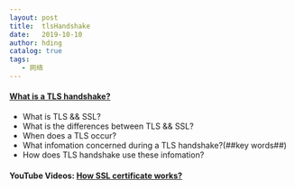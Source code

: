```yaml
---
layout: post
title:  tlsHandshake
date:   2019-10-10
author: hding
catalog: true
tags:
   - 网络
---
```

#### [What is a TLS handshake?](https://www.cloudflare.com/learning/ssl/what-happens-in-a-tls-handshake/)

- What is TLS && SSL?
- What is the differences between TLS && SSL?
- When does a TLS occur?
- What infomation concerned during a TLS handshake?(##key words##)
- How does TLS handshake use these infomation?

#### YouTube Videos: [How SSL certificate works?](https://www.youtube.com/watch?v=33VYnE7Bzpk)





	













































